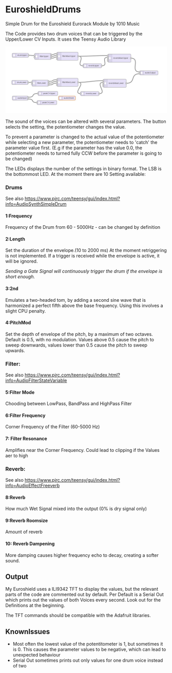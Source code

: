 # EuroshieldDrums
Simple Drum for the Euroshield Eurorack Module by 1010 Music

The Code provides two drum voices that can be triggered by the Upper/Lower CV Inputs. It uses the Teensy Audio Library

![Euroshield Drums Audio Scheme](/EuroShieldDrums_Audio_Scheme.JPG)

The sound of the voices can be altered with several parameters. The button selects the setting, the potentiometer changes the value.

To prevent a parameter is changed to the actual value of the potentiometer while selecting a new parameter, the potentiometer needs to 'catch' the parameter value first. (E.g if the parameter has the value 0.0, the potentiometer needs to turned fully CCW before the parameter is going to be changed)

The LEDs displays the number of the settings in binary format. The LSB is the bottommost LED. At the moment there are 10 Setting available:

### Drums
See also https://www.pjrc.com/teensy/gui/index.html?info=AudioSynthSimpleDrum

#### 1:Frequency
Frequency of the Drum from 60 - 5000Hz - can be changed by definition

#### 2:Length
Set the duration of the envelope.(10 to 2000 ms) At the moment retriggering is not implemented. If a trigger is received while the envelope is active, it will be ignored.

*Sending a Gate Signal will continuously trigger the drum if the envelope is short enough.* 

#### 3:2nd
Emulates a two-headed tom, by adding a second sine wave that is harmonized a perfect fifth above the base frequency. Using this involves a slight CPU penalty. 

#### 4:PitchMod 
Set the depth of envelope of the pitch, by a maximum of two octaves. Default is 0.5, with no modulation. Values above 0.5 cause the pitch to sweep downwards, values lower than 0.5 cause the pitch to sweep upwards. 

### Filter:
See also https://www.pjrc.com/teensy/gui/index.html?info=AudioFilterStateVariable

#### 5:Filter Mode
Chooding between LowPass, BandPass and HighPass Filter

#### 6:Filter Frequency
Corner Frequency of the Filter (60-5000 Hz)

#### 7: Filter Resonance
Amplifies near the Corner Frequency. Could lead to clipping if the Values aer to high

### Reverb:
See also https://www.pjrc.com/teensy/gui/index.html?info=AudioEffectFreeverb

#### 8:Reverb
How much Wet Signal mixed into the output (0% is dry signal only)

#### 9:Reverb Roomsize
Amount of reverb

#### 10: Reverb Dampening
More damping causes higher frequency echo to decay, creating a softer sound.

## Output
My Euroshield uses a ILI9342 TFT to display the values, but the relevant parts of the code are commented out by default.
Per Default is a Serial Out which prints out the values of both Voices every second. Look out for the Definitions at the beginning. 

The TFT commands should be compatible with the Adafruit libraries.

## KnownIssues

* Most often the lowest value of the potentitometer is 1, but sometimes it is 0. This causes the parameter values to be negative, which can lead to unexpected behaviour
* Serial Out sometimes prints out only values for one drum voice instead of two
